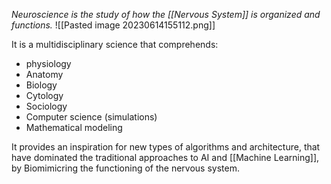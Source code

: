 _Neuroscience is the study of how the [[Nervous System]] is organized and functions._
![[Pasted image 20230614155112.png]]

It is a multidisciplinary science that comprehends:
- physiology
- Anatomy
- Biology
- Cytology
- Sociology
- Computer science (simulations)
- Mathematical modeling

It provides an inspiration for new types of algorithms and architecture, that have dominated the traditional approaches to AI and [[Machine Learning]], by Biomimicring the functioning of the nervous system.